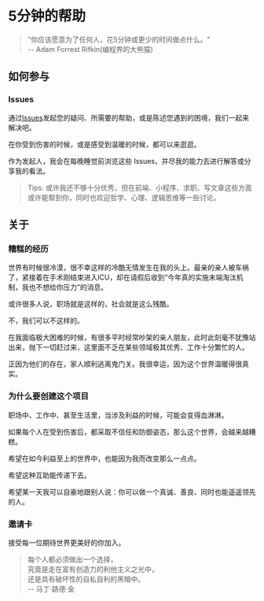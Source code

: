 # 5分钟的帮助
> "你应该愿意为了任何人，花5分钟或更少的时间做点什么。"   
> -- Adam Forrest Rifkin(编程界的大熊猫)

## 如何参与
### Issues
通过[Issues]()发起您的疑问、所需要的帮助，或是陈述您遇到的困境，我们一起来解决吧。

在你受到伤害的时候，或是感受到温暖的时候，都可以来逛逛。

作为发起人，我会在每晚睡觉前浏览这些 Issues，并尽我的能力去进行解答或分享我的看法。
> Tips: 或许我还不够十分优秀，但在前端、小程序、求职、写文章这些方面或许能帮到你，同时也欢迎哲学、心理、逻辑思维等一些讨论。

## 关于
### 糟糕的经历
世界有时候很冷漠，很不幸这样的冷酷无情发生在我的头上。最亲的亲人被车祸了，紧接着在手术刚结束进入ICU，却在请假后收到“今年真的实施末端淘汰机制，我也不想给你压力”的消息。

或许很多人说，职场就是这样的，社会就是这么残酷。

不，我们可以不这样的。

在我面临极大困难的时候，有很多平时经常吵架的亲人朋友，此时此刻毫不犹豫站出来，抛下一切赶过来，这里面不乏在某些领域极其优秀、工作十分繁忙的人。

正因为他们的存在，家人顺利逃离鬼门关。我很幸运，因为这个世界温暖得很真实。

### 为什么要创建这个项目
职场中、工作中、甚至生活里，当涉及利益的时候，可能会变得血淋淋。

如果每个人在受到伤害后，都采取不信任和防御姿态，那么这个世界，会越来越糟糕。

希望在如今利益至上的世界中，也能因为我而改变那么一点点。

希望这种互助能传递下去。

希望某一天我可以自豪地跟别人说：你可以做一个真诚、善良、同时也能遥遥领先的人。

### 邀请卡
接受每一位期待世界更美好的你加入。

> 每个人都必须做出一个选择，  
> 究竟是走在富有创造力的利他主义之光中，  
> 还是具有破坏性的自私自利的黑暗中。  
> -- 马丁·路德·金
